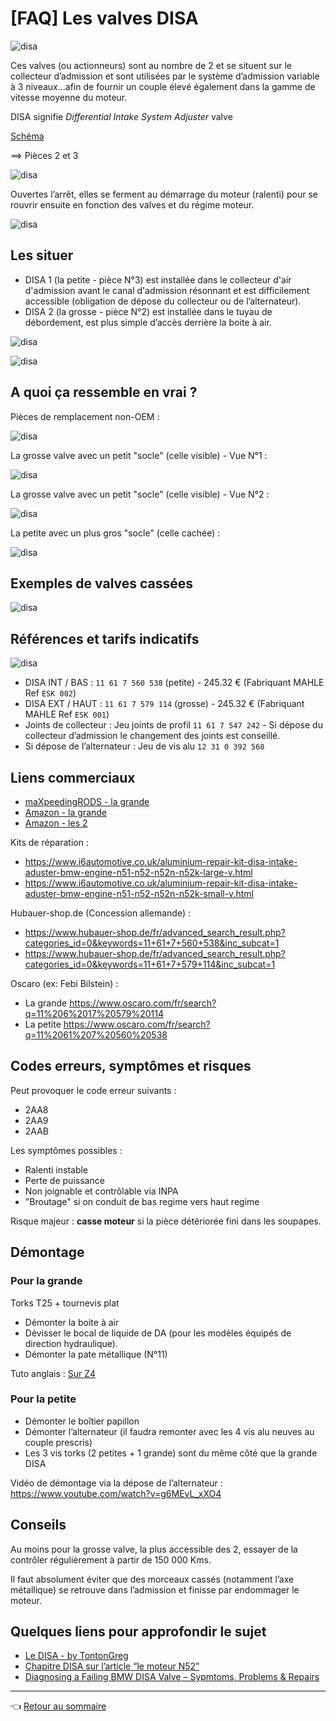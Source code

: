 # [FAQ] Les valves DISA

![disa](../images/DISA/disa_01.jpg)

Ces valves (ou actionneurs) sont au nombre de 2 et se situent sur le collecteur d’admission et sont utilisées par le système d’admission variable à 3 niveaux...afin de fournir un couple élevé également dans la gamme de vitesse moyenne du moteur.

DISA signifie _Differential Intake System Adjuster_ valve

[Schéma](http://fr.bmwfans.info/parts-catalog/E87/Europe/130i-N52/L-N/jan2006/browse/engine/intake_manifold_system/)

==> Pièces 2 et 3

![disa](../images/DISA/disa_schema.png)

Ouvertes l’arrêt, elles se ferment au démarrage du moteur (ralenti) pour se rouvrir ensuite en fonction des valves et du régime moteur.

![disa](../images/DISA/disa_02.jpg)

## Les situer

- DISA 1 (la petite - pièce N°3) est installée dans le collecteur d'air d'admission avant le canal d'admission résonnant et est difficilement accessible (obligation de dépose du collecteur ou de l’alternateur).
- DISA 2  (la grosse - pièce N°2) est installée dans le tuyau de débordement, est plus simple d’accès derrière la boite à air.

![disa](../images/DISA/disa_03.jpg)

![disa](../images/DISA/disa_04.jpg)

## A quoi ça ressemble en vrai ?

Pièces de remplacement non-OEM :

![disa](../images/DISA/disa_05.jpg)

La grosse valve avec un petit "socle" (celle visible) - Vue N°1 :

![disa](../images/DISA/disa_06.jpg)

La grosse valve avec un petit "socle" (celle visible) - Vue N°2 :

![disa](../images/DISA/disa_07.jpg)

La petite avec un plus gros "socle" (celle cachée) :

![disa](../images/DISA/disa_08.jpg)

## Exemples de valves cassées

![disa](../images/DISA/disa_09.jpg)

## Références et tarifs indicatifs

![disa](../images/DISA/disa_10.jpg)

- DISA INT / BAS : `11 61 7 560 538` (petite) - 245.32 € (Fabriquant MAHLE Ref `ESK 002`)
- DISA EXT / HAUT : `11 61 7 579 114` (grosse) - 245.32 € (Fabriquant MAHLE Ref `ESK 001`)
- Joints de collecteur : Jeu joints de profil `11 61 7 547 242` - Si dépose du collecteur d’admission le changement des joints est conseillé.
- Si dépose de l’alternateur : Jeu de vis alu `12 31 0 392 568`

## Liens commerciaux

- [maXpeedingRODS - la grande](https://fr.maxpeedingrods.com/product/for-bmw-e87-e81-e90-e60-left-11617522929-air-intake-manifold-flap-adjuster-valve.html)
- [Amazon - la grande](https://www.amazon.fr/dp/B07BSZM1LD?ref=ppx_pop_mob_ap_share)
- [Amazon - les 2](https://www.amazon.fr/valves-INTAKE-MANIFOLD-11617579114-11617560538/dp/B07PY2NL6T/ref=pd_sbs_263_1/261-7187806-2591612)

Kits de réparation :

- <https://www.i6automotive.co.uk/aluminium-repair-kit-disa-intake-aduster-bmw-engine-n51-n52-n52n-n52k-large-v.html>
- <https://www.i6automotive.co.uk/aluminium-repair-kit-disa-intake-aduster-bmw-engine-n51-n52-n52n-n52k-small-v.html>

Hubauer-shop.de (Concession allemande) :

- <https://www.hubauer-shop.de/fr/advanced_search_result.php?categories_id=0&keywords=11+61+7+560+538&inc_subcat=1>
- <https://www.hubauer-shop.de/fr/advanced_search_result.php?categories_id=0&keywords=11+61+7+579+114&inc_subcat=1>

Oscaro (ex: Febi Bilstein) :

- La grande <https://www.oscaro.com/fr/search?q=11%206%2017%20579%20114>
- La petite <https://www.oscaro.com/fr/search?q=11%2061%207%20560%20538>

## Codes erreurs, symptômes et risques

Peut provoquer le code erreur suivants :

- 2AA8
- 2AA9
- 2AAB

Les symptômes possibles :

- Ralenti instable
- Perte de puissance
- Non joignable et contrôlable via INPA
- "Broutage" si on conduit de bas regime vers haut regime

Risque majeur : **casse moteur** si la pièce détériorée fini dans les soupapes.

## Démontage

### Pour la grande

Torks T25 + tournevis plat

- Démonter la boite à air
- Dévisser le bocal de liquide de DA (pour les modèles équipés de direction hydraulique).
- Démonter la pate métallique (N°11)

Tuto anglais : [Sur Z4](https://z4-forum.com/forum/viewtopic.php?f=30&t=36349)

### Pour la petite

- Démonter le boîtier papillon
- Démonter l’alternateur (il faudra remonter avec les 4 vis alu neuves au couple prescris)
- Les 3 vis torks (2 petites + 1 grande) sont du même côté que la grande DISA

Vidéo de démontage via la dépose de l’alternateur : <https://www.youtube.com/watch?v=g6MEvL_xXO4>

## Conseils

Au moins pour la grosse valve, la plus accessible des 2, essayer de la contrôler régulièrement à partir de 150 000 Kms.

Il faut absolument éviter que des morceaux cassés (notamment l’axe métallique) se retrouve dans l’admission et finisse par endommager le moteur.

## Quelques liens pour approfondir le sujet

- [Le DISA - by TontonGreg](https://www.tontongreg.fr/bmw-disa/)
- [Chapitre DISA sur l’article “le moteur N52”](https://www.forumbmw.net/topic-143-le-moteur-bmw-n52.html)
- [Diagnosing a Failing BMW DISA Valve – Sypmtoms, Problems & Repairs](https://bmwtuning.co/failing-disa-valve/)

---
:point_left: [Retour au sommaire](../README.md#sommaire)
